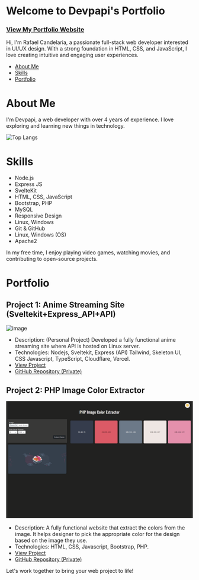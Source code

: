 # Welcome to Devpapi's Portfolio
### [View My Portfolio Website](https://seekanime9.websitenews.co)

Hi, I'm Rafael Candelaria, a passionate full-stack web developer interested in UI/UX design. With a strong foundation in HTML, CSS, and JavaScript, I love creating intuitive and engaging user experiences.

- [About Me](#about-me)
- [Skills](#skills)
- [Portfolio](#portfolio)

# About Me

I'm Devpapi, a web developer with over 4 years of experience. I love exploring and learning new things in technology.


<!-- [![Anurag's GitHub stats](https://github-readme-stats.vercel.app/api?username=devpapi0891)](https://github.com/devpapi0891/github-readme-stats) -->
![Top Langs](https://github-readme-stats.vercel.app/api/top-langs/?username=devpapi0891&langs_count=8)

# Skills

- Node.js
- Express JS
- SvelteKit
- HTML, CSS, JavaScript
- Bootstrap, PHP
- MySQL
- Responsive Design
- Linux, Windows
- Git & GitHub
- Linux, Windows (OS)
- Apache2


In my free time, I enjoy playing video games, watching movies, and contributing to open-source projects.

# Portfolio

## Project 1: Anime Streaming Site (Sveltekit+Express_API+API)

![image](https://github.com/devpapi0891/devpapi0891/assets/97945953/f62f62f2-3bdc-4143-8b31-6c533ff2c941)

- Description: (Personal Project) Developed a fully functional anime streaming site where API is hosted on Linux server.
- Technologies: Nodejs, Sveltekit, Express (API) Tailwind, Skeleton UI, CSS Javascript, TypeScript, Cloudflare, Vercel.
- [View Project](https://seekanime9.websitenews.co/)
- [GitHub Repository (Private)](#!)

## Project 2: PHP Image Color Extractor

![Blogging Platform](./docs/images/projects/php-image-color-extractor.png)

- Description: A fully functional website that extract the colors from the image. It helps designer to pick the appropriate color for the design based on the image they use.
- Technologies: HTML, CSS, Javascript, Bootstrap, PHP.
- [View Project](#!)
- [GitHub Repository (Private)](https://github.com/devpapi0891/image-color-extractor.git)

<!-- # Contact Me

Feel free to get in touch with me. You can use the form below or reach out through email or social media.

Email: [rafael50891.dev@gmail.com](mailto:rafael50891.dev@gmail.com)
LinkedIn: [View here](#!)
GitHub: [github.com/yourusername](https://github.com/yourusername) -->


Let's work together to bring your web project to life!

